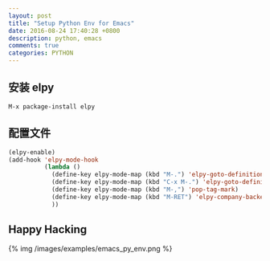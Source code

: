 ```yaml
---
layout: post
title: "Setup Python Env for Emacs"
date: 2016-08-24 17:40:28 +0800
description: python, emacs
comments: true
categories: PYTHON
---
```


## 安装 elpy

`M-x package-install elpy`

## 配置文件

``` lisp
(elpy-enable)
(add-hook 'elpy-mode-hook
          (lambda ()
            (define-key elpy-mode-map (kbd "M-.") 'elpy-goto-definition)
            (define-key elpy-mode-map (kbd "C-x M-.") 'elpy-goto-definition-other-window)
            (define-key elpy-mode-map (kbd "M-,") 'pop-tag-mark)
            (define-key elpy-mode-map (kbd "M-RET") 'elpy-company-backend)
            ))
```

## Happy Hacking

{% img /images/examples/emacs_py_env.png %}
